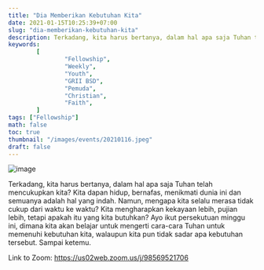 ```yaml
---
title: "Dia Memberikan Kebutuhan Kita"
date: 2021-01-15T10:25:39+07:00
slug: "dia-memberikan-kebutuhan-kita"
description: Terkadang, kita harus bertanya, dalam hal apa saja Tuhan telah mencukupkan kita? Kita dapan hidup, bernafas, menikmati dunia ini dan semuanya adalah hal yang indah.
keywords:
        [
                "Fellowship",
                "Weekly",
                "Youth",
                "GRII BSD",
                "Pemuda",
                "Christian",
                "Faith",
        ]
tags: ["Fellowship"]
math: false
toc: true
thumbnail: "/images/events/20210116.jpeg"
draft: false
---
```


![image](/images/events/20210116.jpeg)

Terkadang, kita harus bertanya, dalam hal apa saja Tuhan telah mencukupkan kita? Kita dapan hidup, bernafas, menikmati dunia ini dan semuanya adalah hal yang indah. Namun, mengapa kita selalu merasa tidak cukup dari waktu ke waktu? Kita mengharapkan kekayaan lebih, pujian lebih, tetapi apakah itu yang kita butuhkan? Ayo ikut persekutuan minggu ini, dimana kita akan belajar untuk mengerti cara-cara Tuhan untuk memenuhi kebutuhan kita, walaupun kita pun tidak sadar apa kebutuhan tersebut. Sampai ketemu.

Link to Zoom: https://us02web.zoom.us/j/98569521706
